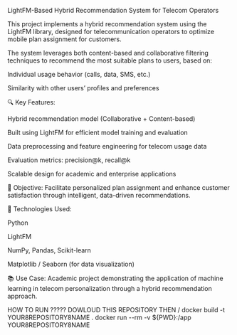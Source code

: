 LightFM-Based Hybrid Recommendation System for Telecom Operators

This project implements a hybrid recommendation system using the LightFM library, designed for telecommunication operators to optimize mobile plan assignment for customers.

The system leverages both content-based and collaborative filtering techniques to recommend the most suitable plans to users, based on:

Individual usage behavior (calls, data, SMS, etc.)

Similarity with other users’ profiles and preferences

🔍 Key Features:

Hybrid recommendation model (Collaborative + Content-based)

Built using LightFM for efficient model training and evaluation

Data preprocessing and feature engineering for telecom usage data

Evaluation metrics: precision@k, recall@k

Scalable design for academic and enterprise applications

🎯 Objective:
Facilitate personalized plan assignment and enhance customer satisfaction through intelligent, data-driven recommendations.

🧠 Technologies Used:

Python

LightFM

NumPy, Pandas, Scikit-learn

Matplotlib / Seaborn (for data visualization)

📚 Use Case:
Academic project demonstrating the application of machine learning in telecom personalization through a hybrid recommendation approach.

HOW TO RUN ?????
DOWLOUD THIS REPOSITORY THEN /
           docker build -t YOUR8REPOSITORY8NAME .
           docker run --rm -v ${PWD}:/app YOUR8REPOSITORY8NAME

